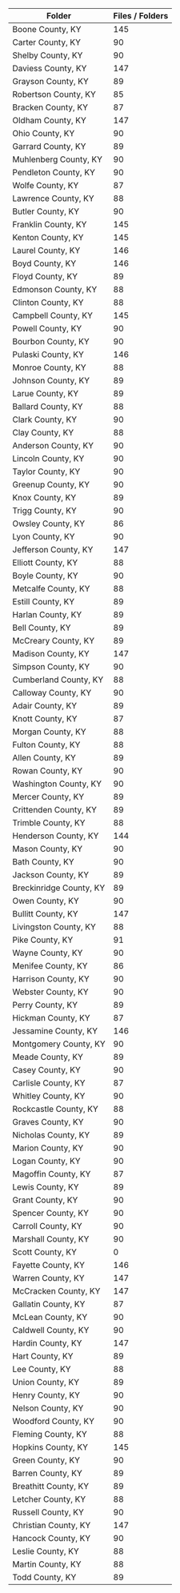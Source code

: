 | Folder                  |   Files / Folders |
|-------------------------|-------------------|
| Boone County, KY        |               145 |
| Carter County, KY       |                90 |
| Shelby County, KY       |                90 |
| Daviess County, KY      |               147 |
| Grayson County, KY      |                89 |
| Robertson County, KY    |                85 |
| Bracken County, KY      |                87 |
| Oldham County, KY       |               147 |
| Ohio County, KY         |                90 |
| Garrard County, KY      |                89 |
| Muhlenberg County, KY   |                90 |
| Pendleton County, KY    |                90 |
| Wolfe County, KY        |                87 |
| Lawrence County, KY     |                88 |
| Butler County, KY       |                90 |
| Franklin County, KY     |               145 |
| Kenton County, KY       |               145 |
| Laurel County, KY       |               146 |
| Boyd County, KY         |               146 |
| Floyd County, KY        |                89 |
| Edmonson County, KY     |                88 |
| Clinton County, KY      |                88 |
| Campbell County, KY     |               145 |
| Powell County, KY       |                90 |
| Bourbon County, KY      |                90 |
| Pulaski County, KY      |               146 |
| Monroe County, KY       |                88 |
| Johnson County, KY      |                89 |
| Larue County, KY        |                89 |
| Ballard County, KY      |                88 |
| Clark County, KY        |                90 |
| Clay County, KY         |                88 |
| Anderson County, KY     |                90 |
| Lincoln County, KY      |                90 |
| Taylor County, KY       |                90 |
| Greenup County, KY      |                90 |
| Knox County, KY         |                89 |
| Trigg County, KY        |                90 |
| Owsley County, KY       |                86 |
| Lyon County, KY         |                90 |
| Jefferson County, KY    |               147 |
| Elliott County, KY      |                88 |
| Boyle County, KY        |                90 |
| Metcalfe County, KY     |                88 |
| Estill County, KY       |                89 |
| Harlan County, KY       |                89 |
| Bell County, KY         |                89 |
| McCreary County, KY     |                89 |
| Madison County, KY      |               147 |
| Simpson County, KY      |                90 |
| Cumberland County, KY   |                88 |
| Calloway County, KY     |                90 |
| Adair County, KY        |                89 |
| Knott County, KY        |                87 |
| Morgan County, KY       |                88 |
| Fulton County, KY       |                88 |
| Allen County, KY        |                89 |
| Rowan County, KY        |                90 |
| Washington County, KY   |                90 |
| Mercer County, KY       |                89 |
| Crittenden County, KY   |                89 |
| Trimble County, KY      |                88 |
| Henderson County, KY    |               144 |
| Mason County, KY        |                90 |
| Bath County, KY         |                90 |
| Jackson County, KY      |                89 |
| Breckinridge County, KY |                89 |
| Owen County, KY         |                90 |
| Bullitt County, KY      |               147 |
| Livingston County, KY   |                88 |
| Pike County, KY         |                91 |
| Wayne County, KY        |                90 |
| Menifee County, KY      |                86 |
| Harrison County, KY     |                90 |
| Webster County, KY      |                90 |
| Perry County, KY        |                89 |
| Hickman County, KY      |                87 |
| Jessamine County, KY    |               146 |
| Montgomery County, KY   |                90 |
| Meade County, KY        |                89 |
| Casey County, KY        |                90 |
| Carlisle County, KY     |                87 |
| Whitley County, KY      |                90 |
| Rockcastle County, KY   |                88 |
| Graves County, KY       |                90 |
| Nicholas County, KY     |                89 |
| Marion County, KY       |                90 |
| Logan County, KY        |                90 |
| Magoffin County, KY     |                87 |
| Lewis County, KY        |                89 |
| Grant County, KY        |                90 |
| Spencer County, KY      |                90 |
| Carroll County, KY      |                90 |
| Marshall County, KY     |                90 |
| Scott County, KY        |                 0 |
| Fayette County, KY      |               146 |
| Warren County, KY       |               147 |
| McCracken County, KY    |               147 |
| Gallatin County, KY     |                87 |
| McLean County, KY       |                90 |
| Caldwell County, KY     |                90 |
| Hardin County, KY       |               147 |
| Hart County, KY         |                89 |
| Lee County, KY          |                88 |
| Union County, KY        |                89 |
| Henry County, KY        |                90 |
| Nelson County, KY       |                90 |
| Woodford County, KY     |                90 |
| Fleming County, KY      |                88 |
| Hopkins County, KY      |               145 |
| Green County, KY        |                90 |
| Barren County, KY       |                89 |
| Breathitt County, KY    |                89 |
| Letcher County, KY      |                88 |
| Russell County, KY      |                90 |
| Christian County, KY    |               147 |
| Hancock County, KY      |                90 |
| Leslie County, KY       |                88 |
| Martin County, KY       |                88 |
| Todd County, KY         |                89 |